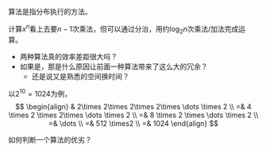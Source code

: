 算法是指分布执行的方法。



计算$x^n$看上去要$n-1$次乘法，但可以通过分治，用约$\log_2 n$次乘法/加法完成运算。

* 两种算法真的效率差距很大吗？
* 如果是，那是什么原因让前面一种算法带来了这么大的冗余？
  * 还是说又是熟悉的空间换时间？

以$2^{10}=1024$为例，
$$
\begin{align}
& 2\times 2\times 2\times 2\times \dots \times 2 \\
=& 4 \times 2 \times 2\times \dots \times 2 \\
=& 8 \times 2 \times \dots \times 2 \\
=& \dots \\
=& 512 \times2 \\
=& 1024
\end{align}
$$






如何判断一个算法的优劣？
